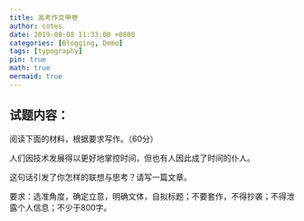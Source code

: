 ```yaml
---
title: 高考作文甲卷
author: cotes
date: 2019-08-08 11:33:00 +0800
categories: [Blogging, Demo]
tags: [typography]
pin: true
math: true
mermaid: true
---
```


## 试题内容：

阅读下面的材料，根据要求写作。（60分）

人们因技术发展得以更好地掌控时间，但也有人因此成了时间的仆人。

这句话引发了你怎样的联想与思考？请写一篇文章。

要求：选准角度，确定立意，明确文体，自拟标题；不要套作，不得抄袭；不得泄露个人信息；不少于800字。
